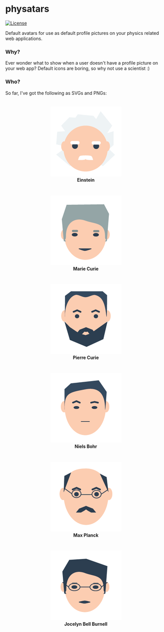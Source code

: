 # physatars

[![License](https://img.shields.io/github/license/eamonnmag/physatars.svg)](https://github.com/eamonnmag/physatars/blob/master/LICENSE.txt)

Default avatars for use as default profile pictures on your physics related web applications.


### Why?

Ever wonder what to show when a user doesn't have a profile picture on your web app? Default icons are boring, so why not use a scientist :)

### Who?

So far, I've got the following as SVGs and PNGs:

<div style="padding: 20px; width: "200px; float: left; margin: 5px" align="center">
	<img src="physatars/png/einstein.png">
	<br/>
	<strong>Einstein</strong>
</div>

<div style="padding: 20px; width: "200px; float: left; margin: 5px" align="center">
	<img src="physatars/png/marie_curie.png">
	<br/>
	<strong>Marie Curie</strong>
</div>

<div style="padding: 20px; width: "200px; float: left; margin: 5px" align="center">
	<img src="physatars/png/pierre_curie.png">
	<br/>
	<strong>Pierre Curie</strong>
</div>

<div style="padding: 20px; width: "200px; float: left; margin: 5px" align="center">
	<img src="physatars/png/bohr.png">
	<br/>
	<strong>Niels Bohr</strong>
</div>


<div style="padding: 20px; width: "200px; float: left; margin: 5px" align="center">
	<img src="physatars/png/planck.png">
	<br/>
	<strong>Max Planck</strong>
</div>

<div style="padding: 20px; width: "200px; float: left; margin: 5px" align="center">
	<img src="physatars/png/jocelyn_bell.png">
	<br/>
	<strong>Jocelyn Bell Burnell</strong>
</div>

